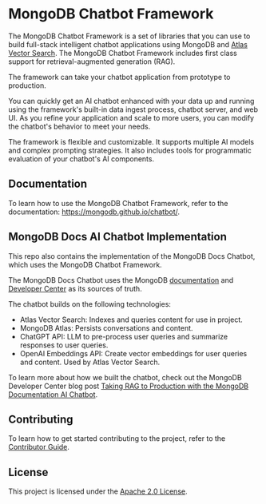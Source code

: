 # MongoDB Chatbot Framework

The MongoDB Chatbot Framework is a set of libraries that you can use to build
full-stack intelligent chatbot applications using MongoDB and [Atlas Vector Search](https://www.mongodb.com/docs/atlas/atlas-vector-search/vector-search-overview/).
The MongoDB Chatbot Framework includes first class support for
retrieval-augmented generation (RAG).

The framework can take your chatbot application from prototype to production.

You can quickly get an AI chatbot enhanced with your data up and running using
the framework's built-in data ingest process, chatbot server, and web UI. As you
refine your application and scale to more users, you can modify the chatbot's
behavior to meet your needs.

The framework is flexible and customizable. It supports multiple AI models and
complex prompting strategies. It also includes tools for programmatic evaluation of your chatbot's AI components.

## Documentation

To learn how to use the MongoDB Chatbot Framework, refer to the documentation:
<https://mongodb.github.io/chatbot/>.

## MongoDB Docs AI Chatbot Implementation

This repo also contains the implementation of the MongoDB Docs Chatbot,
which uses the MongoDB Chatbot Framework.

The MongoDB Docs Chatbot uses the MongoDB [documentation](https://www.mongodb.com/docs/) and [Developer Center](https://www.mongodb.com/developer/) as its sources of truth.

The chatbot builds on the following technologies:

- Atlas Vector Search: Indexes and queries content for use in project.
- MongoDB Atlas: Persists conversations and content.
- ChatGPT API: LLM to pre-process user queries and summarize responses to user queries.
- OpenAI Embeddings API: Create vector embeddings for user queries and content. Used by Atlas Vector Search.

To learn more about how we built the chatbot, check out the MongoDB Developer Center blog post
[Taking RAG to Production with the MongoDB Documentation AI Chatbot](https://www.mongodb.com/developer/products/atlas/taking-rag-to-production-documentation-ai-chatbot/).

## Contributing

To learn how to get started contributing to the project, refer to the [Contributor Guide](./CONTRIBUTING.md).

## License

This project is licensed under the [Apache 2.0 License](LICENSE).
